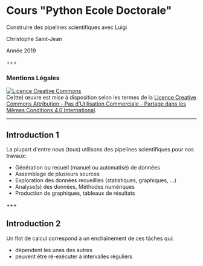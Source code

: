 <style>
.reveal section img { background:none; border:none; box-shadow:none; }
</style>

# Cours "Python Ecole Doctorale"

Construire des pipelines scientifiques avec Luigi

Christophe Saint-Jean

Année 2019

+++

### Mentions Légales

<a rel="license" href="http://creativecommons.org/licenses/by-nc-sa/4.0/"><img alt="Licence Creative Commons" style="border-width:0" src="https://i.creativecommons.org/l/by-nc-sa/4.0/88x31.png" /></a><br />Ce(tte) œuvre est mise à disposition selon les termes de la <a rel="license" href="http://creativecommons.org/licenses/by-nc-sa/4.0/">Licence Creative Commons Attribution - Pas d’Utilisation Commerciale - Partage dans les Mêmes Conditions 4.0 International</a>.

---

## Introduction 1

La plupart d'entre nous (tous) utilisons des pipelines scientifiques pour nos travaux:

* Génération ou recueil (manuel ou automatisé) de données
* Assemblage de plusieurs sources
* Exploration des données recueillies (statistiques, graphiques, ...)
* Analyse(s) des données, Méthodes numériques
* Production de graphiques, tableaux de résultats 

+++

## Introduction 2

Un flot de calcul correspond à un enchaînement de ces tâches qui:

* dépendent les unes des autres
* peuvent être ré-exécuter à intervalles réguliers